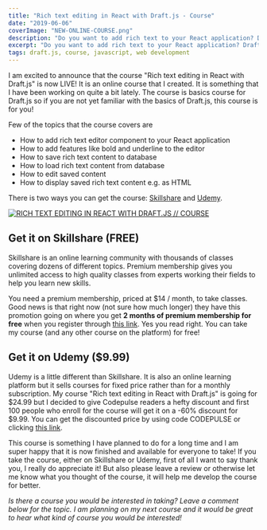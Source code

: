 ```yaml
---
title: "Rich text editing in React with Draft.js - Course"
date: "2019-06-06"
coverImage: "NEW-ONLINE-COURSE.png"
description: "Do you want to add rich text to your React application? Draft.js is great way to do that but it can be difficult to get started. Not after this course! You learn all the basics of Draft.js on the course."
excerpt: "Do you want to add rich text to your React application? Draft.js is great way to do that but it can be difficult to get started. Not after this course! You learn all the basics of Draft.js on the course."
tags: draft.js, course, javascript, web development
---
```


I am excited to announce that the course "Rich text editing in React with Draft.js" is now LIVE! It is an online course that I created. It is something that I have been working on quite a bit lately. The course is basics course for Draft.js so if you are not yet familiar with the basics of Draft.js, this course is for you!

Few of the topics that the course covers are

- How to add rich text editor component to your React application
- How to add features like bold and underline to the editor
- How to save rich text content to database
- How to load rich text content from database
- How to edit saved content
- How to display saved rich text content e.g. as HTML

There is two ways you can get the course: [Skillshare](https://skl.sh/2WhSXc2) and [Udemy](http://bit.ly/2Z9iOzS).

[![RICH TEXT EDITING IN REACT WITH DRAFT.JS // COURSE](http://img.youtube.com/vi/nS38-rxU1uo/0.jpg)](http://www.youtube.com/watch?v=nS38-rxU1uo)

## Get it on Skillshare (FREE)

Skillshare is an online learning community with thousands of classes covering dozens of different topics. Premium membership gives you unlimited access to high quality classes from experts working their fields to help you learn new skills.

You need a premium membership, priced at $14 / month, to take classes. Good news is that right now (not sure how much longer) they have this promotion going on where you get **2 months of premium membership for free** when you register through [this link](https://skl.sh/2WhSXc2). Yes you read right. You can take my course (and any other course on the platform) for free!

## Get it on Udemy ($9.99)

Udemy is a little different than Skillshare. It is also an online learning platform but it sells courses for fixed price rather than for a monthly subscription. My course "Rich text editing in React with Draft.js" is going for $24.99 but I decided to give Codepulse readers a hefty discount and first 100 people who enroll for the course will get it on a -60% discount for $9.99. You can get the discounted price by using code CODEPULSE or clicking [this link](http://bit.ly/2Z9iOzS).

This course is something I have planned to do for a long time and I am super happy that it is now finished and available for everyone to take! If you take the course, either on Skillshare or Udemy, first of all I want to say thank you, I really do appreciate it! But also please leave a review or otherwise let me know what you thought of the course, it will help me develop the course for better.

_Is there a course you would be interested in taking? Leave a comment below for the topic. I am planning on my next course and it would be great to hear what kind of course you would be interested!_
